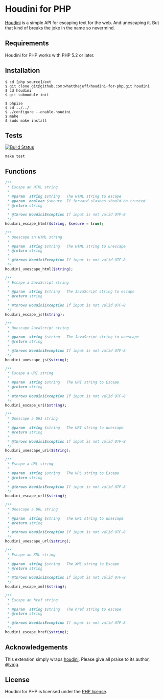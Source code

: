 Houdini for PHP
===============

[Houdini](https://github.com/vmg/houdini/) is a simple API for escaping text for the web. And unescaping it.
But that kind of breaks the joke in the name so nevermind.

## Requirements

Houdini for PHP works with PHP 5.2 or later.

## Installation

    $ cd [php source]/ext
    $ git clone git@github.com:whatthejeff/houdini-for-php.git houdini
    $ cd houdini
    $ git submodule init

    $ phpize
    $ cd ../../
    $ ./configure --enable-houdini
    $ make
    $ sudo make install

## Tests

[![Build Status](https://secure.travis-ci.org/whatthejeff/houdini-for-php.png?branch=master)](https://travis-ci.org/whatthejeff/houdini-for-php)

    make test

## Functions

```php
/**
 * Escape an HTML string
 *
 * @param  string $string   The HTML string to escape
 * @param  boolean $secure  If forward slashes should be trusted
 * @return string
 *
 * @throws HoudiniException If input is not valid UTF-8
 */
houdini_escape_html($string, $secure = true);

/**
 * Unescape an HTML string
 *
 * @param  string $string   The HTML string to unescape
 * @return string
 *
 * @throws HoudiniException If input is not valid UTF-8
 */
houdini_unescape_html($string);

/**
 * Escape a JavaScript string
 *
 * @param  string $string   The JavaScript string to escape
 * @return string
 *
 * @throws HoudiniException If input is not valid UTF-8
 */
houdini_escape_js($string);

/**
 * Unescape JavaScript string
 *
 * @param  string $string   The JavaScript string to unescape
 * @return string
 *
 * @throws HoudiniException If input is not valid UTF-8
 */
houdini_unescape_js($string);

/**
 * Escape a URI string
 *
 * @param  string $string   The URI string to Escape
 * @return string
 *
 * @throws HoudiniException If input is not valid UTF-8
 */
houdini_escape_uri($string);

/**
 * Unescape a URI string
 *
 * @param  string $string   The URI string to unescape
 * @return string
 *
 * @throws HoudiniException If input is not valid UTF-8
 */
houdini_unescape_uri($string);

/**
 * Escape a URL string
 *
 * @param  string $string   The URL string to Escape
 * @return string
 *
 * @throws HoudiniException If input is not valid UTF-8
 */
houdini_escape_url($string);

/**
 * Unescape a URL string
 *
 * @param  string $string   The URL string to unescape
 * @return string
 *
 * @throws HoudiniException If input is not valid UTF-8
 */
houdini_unescape_url($string);

/**
 * Escape an XML string
 *
 * @param  string $string   The XML string to Escape
 * @return string
 *
 * @throws HoudiniException If input is not valid UTF-8
 */
houdini_escape_xml($string);

/**
 * Escape an href string
 *
 * @param  string $string   The href string to escape
 * @return string
 *
 * @throws HoudiniException If input is not valid UTF-8
 */
houdini_escape_href($string);
```

## Acknowledgements

This extension simply wraps [houdini](https://github.com/vmg/houdini/). Please give all praise to its author, [@vmg](https://twitter.com/vmg).

## License

Houdini for PHP is licensed under the [PHP license](LICENSE).
